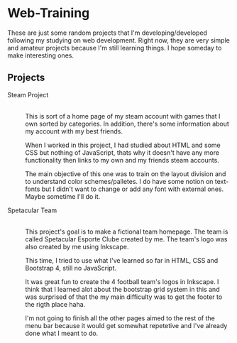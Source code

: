 # Web-Training
These are just some random projects that I'm developing/developed following my studying on web development.
Right now, they are very simple and amateur projects because I'm still learning things. I hope someday to make interesting ones.

<h2>Projects</h2>

<dl>
  <dt> Steam Project </dt>
    <br>
    <dd> <p>This is sort of a home page of my steam account with games that I own sorted by categories.
    In addition, there's some information about my account with my best friends.</p>
    <p> When I worked in this project, I had studied about HTML and some CSS but nothing of JavaScript, thats why it doesn't have any more 
    functionality then links to my own and my friends steam accounts.</p>
    <p>The main objective of this one was to train on the layout division and to understand color schemes/palletes. I do have some notion on text-fonts but I didn't want to change or add any font with external ones. Maybe sometime I'll do it.</p>
    </dd>
   <dt> Spetacular Team </dt>
    <br>
    <dd> <p> This project's goal is to make a fictional team homepage. The team is called Spetacular Esporte Clube created by me. The team's logo was also created by me using Inkscape.</p>
        <p> This time, I tried to use what I've learned so far in HTML, CSS and Bootstrap 4, still no JavaScript.</p>
        <p> It was great fun to create the 4 football team's logos in Inkscape. I think that I learned alot about the bootstrap grid system in this and was surprised of that the my main difficulty was to get the footer to the rigth place haha.</p>
        <p> I'm not going to finish all the other pages aimed to the rest of the menu bar because it would get somewhat repetetive and I've already done what I meant to do. </p>
  </dd>
</dl>
